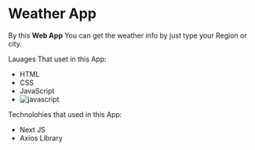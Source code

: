 # Weather App

By this **Web App** You can get the weather info by just type your Region or city.

Lauages That uset in this App:
 - HTML
 - CSS
 - JavaScript
 - ![javascript](https://cdn-icons-png.flaticon.com/20/20/5968292.png)

Technolohies that used in this App:
  - Next JS
  - Axios Library

